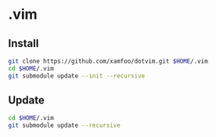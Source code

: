 # .vim

## Install

```sh
git clone https://github.com/xamfoo/dotvim.git $HOME/.vim
cd $HOME/.vim
git submodule update --init --recursive
```

## Update

```sh
cd $HOME/.vim
git submodule update --recursive
```
